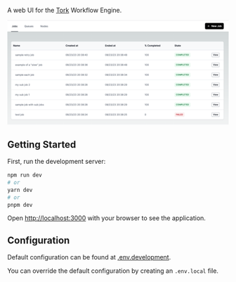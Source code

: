 A web UI for the [Tork](https://github.com/runabol/tork) Workflow Engine.

![screenshot](screenshot.png "Screenshot")

## Getting Started

First, run the development server:

```bash
npm run dev
# or
yarn dev
# or
pnpm dev
```

Open [http://localhost:3000](http://localhost:3000) with your browser to see the application.

## Configuration

Default configuration can be found at [.env.development](.env.development).

You can override the default configuration by creating an `.env.local` file.
